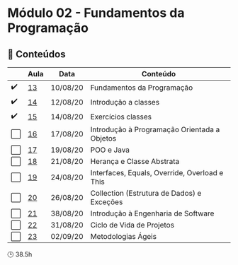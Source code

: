 # Módulo 02 - Fundamentos da Programação

## :blue_book: Conteúdos
| |  Aula | Data  |  Conteúdo |
|------------| ------------ | ------------ |------------
| :heavy_check_mark: | [13](aula_13) | 10/08/20 | Fundamentos da Programação
| :heavy_check_mark: | [14](aula_14) | 12/08/20 | Introdução a classes
| :heavy_check_mark: | [15](aula_15) | 14/08/20 | Exercícios classes
| :white_large_square: | [16](aula_16) | 17/08/20 | Introdução à Programação Orientada a Objetos
| :white_large_square: | [17](aula_17) | 19/08/20 | POO e Java
| :white_large_square: | [18](aula_18) | 21/08/20 | Herança e Classe Abstrata
| :white_large_square: | [19](aula_19) | 24/08/20 | Interfaces, Equals, Override, Overload e This
| :white_large_square: | [20](aula_20) | 26/08/20 | Collection (Estrutura de Dados) e Exceções
| :white_large_square: | [21](aula_21) | 38/08/20 | Introdução à Engenharia de Software
| :white_large_square: | [22](aula_22) | 31/08/20 | Ciclo de Vida de Projetos
| :white_large_square: | [23](aula_23) | 02/09/20 | Metodologias Ágeis

:clock3: 38.5h
